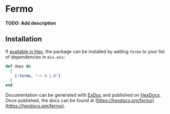 # Fermo

**TODO: Add description**

## Installation

If [available in Hex](https://hex.pm/docs/publish), the package can be installed
by adding `fermo` to your list of dependencies in `mix.exs`:

```elixir
def deps do
  [
    {:fermo, "~> 0.1.0"}
  ]
end
```

Documentation can be generated with [ExDoc](https://github.com/elixir-lang/ex_doc)
and published on [HexDocs](https://hexdocs.pm). Once published, the docs can
be found at [https://hexdocs.pm/fermo](https://hexdocs.pm/fermo).

